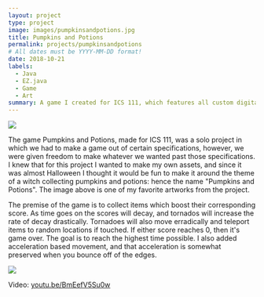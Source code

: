 ```yaml
---
layout: project
type: project
image: images/pumpkinsandpotions.jpg
title: Pumpkins and Potions
permalink: projects/pumpkinsandpotions
# All dates must be YYYY-MM-DD format!
date: 2018-10-21
labels:
  - Java
  - EZ.java
  - Game
  - Art
summary: A game I created for ICS 111, which features all custom digital art assets, and fun acceleration based movement.
---
```


<img class="ui image" src="{{ site.baseurl }}/images/pandpbackground.png">

The game Pumpkins and Potions, made for ICS 111, was a solo project in which we had to make a game out of certain specifications, however, we were given freedom to make whatever we wanted past those specifications. I knew that for this project I wanted to make my own assets, and since it was almost Halloween I thought it would be fun to make it around the theme of a witch collecting pumpkins and potions: hence the name "Pumpkins and Potions". The image above is one of my favorite artworks from the project.

The premise of the game is to collect items which boost their corresponding score. As time goes on the scores will decay, and tornados will increase the rate of decay drastically. Tornadoes will also move erradically and teleport items to random locations if touched. If either score reaches 0, then it's game over. The goal is to reach the highest time possible. I also added acceleration based movement, and that acceleration is somewhat preserved when you bounce off of the edges.

<img class="ui image" src="{{ site.baseurl }}/images/pandpgameover.png">

Video: <a href="https://youtu.be/BmEefV5Su0w">youtu.be/BmEefV5Su0w</a>
